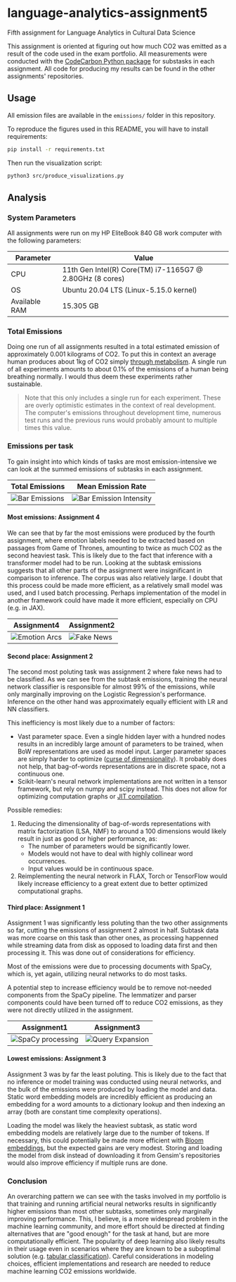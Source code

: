 # language-analytics-assignment5
Fifth assignment for Language Analytics in Cultural Data Science

This assignment is oriented at figuring out how much CO2 was emitted as a result of the code used in the exam portfolio.
All measurements were conducted with the [CodeCarbon Python package](https://mlco2.github.io/codecarbon/index.html) for substasks in each assignment.
All code for producing my results can be found in the other assignments' repositories.

## Usage

All emission files are available in the `emissions/` folder in this repository.

To reproduce the figures used in this README, you will have to install requirements:
```bash
pip install -r requirements.txt
```

Then run the visualization script:
```bash
python3 src/produce_visualizations.py
```

## Analysis

### System Parameters
All assignments were run on my HP EliteBook 840 G8 work computer with the following parameters:

| Parameter | Value |
| - | - |
| CPU | 11th Gen Intel(R) Core(TM) i7-1165G7 @ 2.80GHz (8 cores) |
| OS | Ubuntu 20.04 LTS (Linux-5.15.0 kernel) |
| Available RAM | 15.305 GB |

### Total Emissions

Doing one run of all assignments resulted in a total estimated emission of approximately 0.001 kilograms of CO2.
To put this in context an average human produces about 1kg of CO2 simply [through metabolism](https://www.sciencefocus.com/planet-earth/how-much-does-human-breathing-contribute-to-climate-change).
A single run of all experiments amounts to about 0.1% of the emissions of a human being breathing normally.
I would thus deem these experiments rather sustainable.

> Note that this only includes a single run for each experiment.
> These are overly optimistic estimates in the context of real development.
> The computer's emissions throughout development time, numerous test runs and the previous runs would probably amount to multiple times this value.

### Emissions per task

To gain insight into which kinds of tasks are most emission-intensive we can look at the summed emissions of subtasks in each assignment.

| Total Emissions | Mean Emission Rate |
| - | - |
| ![Bar Emissions]("./figures/projects_bar.png") | ![Bar Emission Intensity]("./figures/projects_intensity_bar.png") |

#### Most emissions: Assignment 4
We can see that by far the most emissions were produced by the fourth assignment, where emotion labels needed to be extracted based on passages from Game of Thrones, amounting to twice as much CO2 as the second heaviest task.
This is likely due to the fact that inference with a transformer model had to be run.
Looking at the subtask emissions suggests that all other parts of the assignment were insignificant in comparison to inference.
The corpus was also relatively large.
I doubt that this process could be made more efficient, as a relatively small model was used, and I used batch processing.
Perhaps implementation of the model in another framework could have made it more efficient, especially on CPU (e.g. in JAX).

| Assignment4 | Assignment2 |
| - | - |
| ![Emotion Arcs]("./figures/emotion_arcs_pie.png") | ![Fake News]("./figures/fake_news_classification_pie.png") |

#### Second place: Assignment 2

The second most poluting task was assignment 2 where fake news had to be classified.
As we can see from the subtask emissions, training the neural network classifier is responsible for almost 99% of the emissions, while only marginally improving on the Logistic Regression's performance.
Inference on the other hand was approximately equally efficient with LR and NN classifiers.

This inefficiency is most likely due to a number of factors:
 - Vast parameter space. Even a single hidden layer with a hundred nodes results in an incredibly large amount of parameters to be trained, when BoW representations are used as model input.
 Larger parameter spaces are simply harder to optimize ([curse of dimensionality](https://en.wikipedia.org/wiki/Curse_of_dimensionality)).
 It probably does not help, that bag-of-words representations are in discrete space, not a continuous one.
 - Scikit-learn's neural network implementations are not written in a tensor framework, but rely on numpy and scipy instead.
 This does not allow for optimizing computation graphs or [JIT compilation](https://jax.readthedocs.io/en/latest/notebooks/quickstart.html#using-jit-to-speed-up-functions).

Possible remedies:
 1. Reducing the dimensionality of bag-of-words representations with matrix factorization (LSA, NMF) to around a 100 dimensions would likely result in just as good or higher performance, as:
    - The number of parameters would be significantly lower.
    - Models would not have to deal with highly collinear word occurrences.
    - Input values would be in continuous space.
 2. Reimplementing the neural network in FLAX, Torch or TensorFlow would likely increase efficiency to a great extent due to better optimized computational graphs.

#### Third place: Assignment 1

Assignment 1 was significantly less poluting than the two other assignments so far, cutting the emissions of assignment 2 almost in half.
Subtask data was more coarse on this task than other ones, as processing happenned while streaming data from disk as opposed to loading data first and then processing it.
This was done out of considerations for efficiency.

Most of the emissions were due to processing documents with SpaCy, which is, yet again, utilizing neural networks to do most tasks.

A potential step to increase efficiency would be to remove not-needed components from the SpaCy pipeline.
The lemmatizer and parser components could have been turned off to reduce CO2 emissions, as they were not directly utilized in the assignment.

| Assignment1 | Assignment3 |
| - | - |
| ![SpaCy processing]("figures/pos_ner_spacy_pie.png") | ![Query Expansion]("figures/query_expansion_pie.png") |

#### Lowest emissions: Assignment 3

Assignment 3 was by far the least poluting.
This is likely due to the fact that no inference or model training was conducted using neural networks, and the bulk of the emissions were produced by loading the model and data.
Static word embedding models are incredibly efficient as producing an embedding for a word amounts to a dictionary lookup and then indexing an array (both are constant time complexity operations).

Loading the model was likely the heaviest subtask, as static word embedding models are relatively large due to the number of tokens.
If necessary, this could potentially be made more efficient with [Bloom embeddings](https://explosion.ai/blog/bloom-embeddings), but the expected gains are very modest.
Storing and loading the model from disk instead of downloading it from Gensim's repositories would also improve efficiency if multiple runs are done.

### Conclusion

An overarching pattern we can see with the tasks involved in my portfolio is that training and running artificial neural networks results in significantly higher emissions than most other subtasks, sometimes only marginally improving performance.
This, I believe, is a more widespread problem in the machine learning community, and more effort should be directed at finding alternatives that are "good enough" for the task at hand, but are more computationally efficient.
The popularity of deep learning also likely results in their usage even in scenarios where they are known to be a suboptimal solution (e.g. [tabular classification](https://arxiv.org/abs/2207.08815)).
Careful considerations in modeling choices, efficient implementations and research are needed to reduce machine learning CO2 emissions worldwide.
